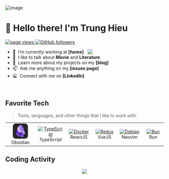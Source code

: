 ![image](https://github.com/hieutrung0451/hieutrung0451/assets/91949315/2711c3d9-8899-4cb5-826b-03341c8133d9)<h1 align="left" id="macropower-title">:wave: Hello there! I'm Trung Hieu</h1>
<p align="left">
  <a href="https://github.com/hieutrung0451/hieutrung0451">
    <img src="https://komarev.com/ghpvc/?username=macropower" alt="page views" />
  </a>

  <a href="https://github.com/?tab=followers">
    <img alt="GitHub followers" src="https://img.shields.io/github/followers/hieutrung0451?color=green&logo=github">
  </a>
</p>

<a href="#macropower-title">
<img width = "48%" src = "https://github-readme-stats.vercel.app/api?username=hieutrung0451&show_icons=true&theme=tokyonight" align='right'/>
</a>

- :seedling: &nbsp;I’m currently working at **[home]**
- :speech_balloon: &nbsp;I like to talk about **Movie** and **Literature**
- :book: &nbsp;Learn more about my projects on my **[blog]**
- :mailbox: &nbsp;Ask me anything on my **[issues page]**
- :computer: &nbsp;Connect with me on **[LinkedIn]**

<br>

<h2 align="left" id="macropower-tech">Favorite Tech</h2>

> Tools, languages, and other things that I like to work with.

<table>
  <tr>
    <td align="center" width="120">
      <a href="#macropower-tech">
        <img src="./img/obsidian-icon.svg" width="48" height="48" alt="Obsidian" />
      </a>
      <br>Obsidian
    </td>
    <td align="center" width="96">
      <a href="#macropower-tech">
        <img src="https://cdn.worldvectorlogo.com/logos/typescript-2.svg" width="48" height="48" alt="TypeScript" />
      </a>
      <br>TypeScript
    </td>
    <td align="center" width="96"> 
      <a href="#macropower-tech" >
        <img src="https://www.svgrepo.com/show/303500/react-1-logo.svg" width="48" height="48" alt="Docker" />
      </a>
      <br>ReactJS
    </td>
       <td align="center"  width="96">
      <a href="#macropower-tech">
        <img src="https://static-00.iconduck.com/assets.00/vue-icon-2048x1766-ntogpmti.png" width="48" height="48" alt="Redux" />
      </a>
      <br>VueJS
    </td>
    <td align="center"  width="96">
      <a href="#macropower-tech">
        <img src="https://static-00.iconduck.com/assets.00/apps-neovim-icon-1024x1024-cvzervfu.png" width="48" height="48" alt="Debian" />
      </a>
      <br>Neovim
    </td>
      <td align="center"  width="96">
      <a href="#macropower-tech">
        <img src="https://bun.sh/logo.svg" width="48" height="48" alt="Bun" />
      </a>
      <br>Bun
    </td>
  </tr>
</table>

<h2 align="left">Coding Activity</h2>
<p align="center"> 
<img  width = "48%" src="https://github-readme-streak-stats.herokuapp.com?user=hieutrung0451&theme=tokyonight">
</p>
